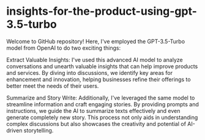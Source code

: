 # insights-for-the-product-using-gpt-3.5-turbo

Welcome to GitHub repository! Here, I've employed the  GPT-3.5-Turbo model from OpenAI to do two exciting things:

Extract Valuable Insights:
                         I've used this advanced AI model to analyze conversations and unearth valuable insights that can help improve products and services. By diving into discussions, we identify key areas for enhancement and innovation, helping businesses refine their offerings to better meet the needs of their users.

Summarize and Story Write: 
                         Additionally, I've leveraged the same model to streamline information and craft engaging stories. By providing prompts and instructions, we guide the AI to summarize texts effectively and even generate completely new story. This process not only aids in understanding complex discussions but also showcases the creativity and potential of AI-driven storytelling.
